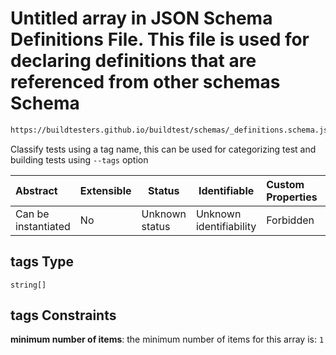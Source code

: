 # Untitled array in JSON Schema Definitions File. This file is used for declaring definitions that are referenced from other schemas Schema

```txt
https://buildtesters.github.io/buildtest/schemas/_definitions.schema.json#/definitions/tags
```

Classify tests using a tag name, this can be used for categorizing test and building tests using `--tags` option


| Abstract            | Extensible | Status         | Identifiable            | Custom Properties | Additional Properties | Access Restrictions | Defined In                                                                            |
| :------------------ | ---------- | -------------- | ----------------------- | :---------------- | --------------------- | ------------------- | ------------------------------------------------------------------------------------- |
| Can be instantiated | No         | Unknown status | Unknown identifiability | Forbidden         | Allowed               | none                | [\_definitions.schema.json\*](../out/_definitions.schema.json "open original schema") |

## tags Type

`string[]`

## tags Constraints

**minimum number of items**: the minimum number of items for this array is: `1`
